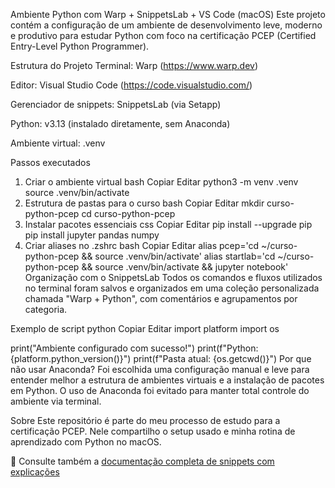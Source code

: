 Ambiente Python com Warp + SnippetsLab + VS Code (macOS)
Este projeto contém a configuração de um ambiente de desenvolvimento leve, moderno e produtivo para estudar Python com foco na certificação PCEP (Certified Entry-Level Python Programmer).

Estrutura do Projeto
Terminal: Warp (https://www.warp.dev)

Editor: Visual Studio Code (https://code.visualstudio.com/)

Gerenciador de snippets: SnippetsLab (via Setapp)

Python: v3.13 (instalado diretamente, sem Anaconda)

Ambiente virtual: .venv

Passos executados
1. Criar o ambiente virtual
bash
Copiar
Editar
python3 -m venv .venv
source .venv/bin/activate
2. Estrutura de pastas para o curso
bash
Copiar
Editar
mkdir curso-python-pcep
cd curso-python-pcep
3. Instalar pacotes essenciais
css
Copiar
Editar
pip install --upgrade pip
pip install jupyter pandas numpy
4. Criar aliases no .zshrc
bash
Copiar
Editar
alias pcep='cd ~/curso-python-pcep && source .venv/bin/activate'
alias startlab='cd ~/curso-python-pcep && source .venv/bin/activate && jupyter notebook'
Organização com o SnippetsLab
Todos os comandos e fluxos utilizados no terminal foram salvos e organizados em uma coleção personalizada chamada "Warp + Python", com comentários e agrupamentos por categoria.

Exemplo de script
python
Copiar
Editar
import platform
import os

print("Ambiente configurado com sucesso!")
print(f"Python: {platform.python_version()}")
print(f"Pasta atual: {os.getcwd()}")
Por que não usar Anaconda?
Foi escolhida uma configuração manual e leve para entender melhor a estrutura de ambientes virtuais e a instalação de pacotes em Python. O uso de Anaconda foi evitado para manter total controle do ambiente via terminal.

Sobre
Este repositório é parte do meu processo de estudo para a certificação PCEP. Nele compartilho o setup usado e minha rotina de aprendizado com Python no macOS.

📄 Consulte também a [documentação completa de snippets com explicações](snippets_completo.md)




